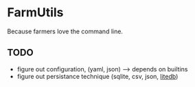 # FarmUtils

Because farmers love the command line.

## TODO

- figure out configuration, (yaml, json) --> depends on builtins
- figure out persistance technique (sqlite, csv, json, [litedb](https://github.com/Zaid-Ajaj/LiteDB.FSharp))

